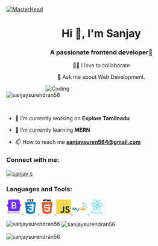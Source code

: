 [![MasterHead](https://1.bp.blogspot.com/-7A4WynwLsMw/XbBpCXG8fHI/AAAAAAAAMt4/uOa1bpLskYgrwGbllhSu2SDj_Mig8SXJQCLcBGAsYHQ/s1600/2000_600px.gif)](https://sanjaysurendran56.io)
<h1 align="center">Hi 👋, I'm Sanjay</h1>
<h3 align="center">A passionate frontend developer🎨</h3>
<p align="center">🙋‍♂️ I love to collaborate</p>
<p align="center">💬 Ask me about Web Development.</p>
<img align="right" alt="Coding" width="400" src="https://cdn.dribbble.com/users/1162077/screenshots/3848914/programmer.gif" />

<p align="left"> <img src="https://komarev.com/ghpvc/?username=sanjaysurendran56&label=Profile%20views&color=0e75b6&style=flat" alt="sanjaysurendran56" /> </p>

<p align="left"> <a href="https://twitter.com/" target="blank"><img src="https://img.shields.io/twitter/follow/?logo=twitter&style=for-the-badge" alt="" /></a> </p>

- 🔭 I’m currently working on **Explore Tamilnadu**

- 🌱 I’m currently learning **MERN**

- 📫 How to reach me **sanjaysuren564@gmail.com**

<h3 align="left">Connect with me:</h3>
<p align="left">
<a href="https://www.linkedin.com/in/sanjay-s-gas5/" target="blank"><img align="center" src="https://raw.githubusercontent.com/rahuldkjain/github-profile-readme-generator/master/src/images/icons/Social/linked-in-alt.svg" alt="sanjay s" height="30" width="40" /></a>
</p>

<h3 align="left">Languages and Tools:</h3>
<p align="left"> <a href="https://getbootstrap.com" target="_blank" rel="noreferrer"> <img src="https://raw.githubusercontent.com/devicons/devicon/master/icons/bootstrap/bootstrap-plain-wordmark.svg" alt="bootstrap" width="40" height="40"/> </a> <a href="https://www.w3schools.com/css/" target="_blank" rel="noreferrer"> <img src="https://raw.githubusercontent.com/devicons/devicon/master/icons/css3/css3-original-wordmark.svg" alt="css3" width="40" height="40"/> </a> <a href="https://www.w3.org/html/" target="_blank" rel="noreferrer"> <img src="https://raw.githubusercontent.com/devicons/devicon/master/icons/html5/html5-original-wordmark.svg" alt="html5" width="40" height="40"/> </a> <a href="https://developer.mozilla.org/en-US/docs/Web/JavaScript" target="_blank" rel="noreferrer"> <img src="https://raw.githubusercontent.com/devicons/devicon/master/icons/javascript/javascript-original.svg" alt="javascript" width="40" height="40"/> </a> <a href="https://www.mysql.com/" target="_blank" rel="noreferrer"> <img src="https://raw.githubusercontent.com/devicons/devicon/master/icons/mysql/mysql-original-wordmark.svg" alt="mysql" width="40" height="40"/> </a> <a href="https://reactjs.org/" target="_blank" rel="noreferrer"> <img src="https://raw.githubusercontent.com/devicons/devicon/master/icons/react/react-original-wordmark.svg" alt="react" width="40" height="40"/> </a> </p>

<p><img align="left" src="https://github-readme-stats.vercel.app/api/top-langs?username=sanjaysurendran56&show_icons=true&locale=en&layout=compact" alt="sanjaysurendran56" /></p>

<p>&nbsp;<img align="center" src="https://github-readme-stats.vercel.app/api?username=sanjaysurendran56&show_icons=true&locale=en" alt="sanjaysurendran56" /></p>

<p><img align="center" src="https://github-readme-streak-stats.herokuapp.com/?user=sanjaysurendran56&" alt="sanjaysurendran56" /></p>
